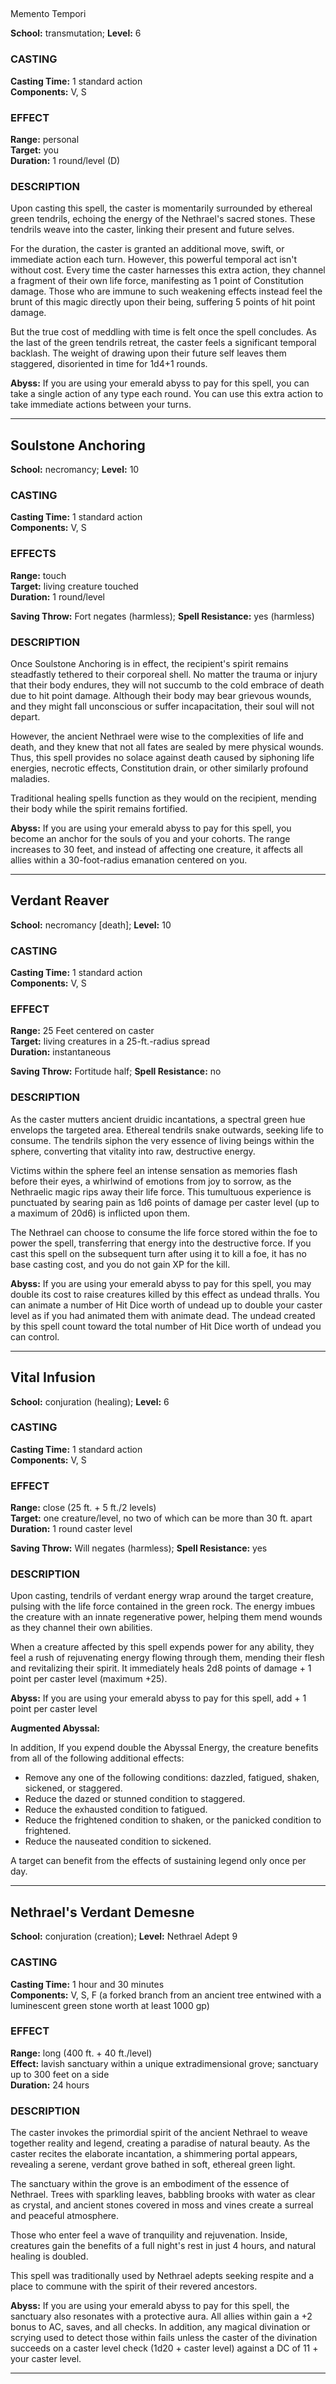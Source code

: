 

## 

Memento Tempori

**School:** transmutation; **Level:** 6

### CASTING
**Casting Time:** 1 standard action  
**Components:** V, S

### EFFECT
**Range:** personal  
**Target:** you  
**Duration:** 1 round/level (D)

### DESCRIPTION
Upon casting this spell, the caster is momentarily surrounded by ethereal green tendrils, echoing the energy of the Nethrael's sacred stones. These tendrils weave into the caster, linking their present and future selves.

For the duration, the caster is granted an additional move, swift, or immediate action each turn. However, this powerful temporal act isn't without cost. Every time the caster harnesses this extra action, they channel a fragment of their own life force, manifesting as 1 point of Constitution damage. Those who are immune to such weakening effects instead feel the brunt of this magic directly upon their being, suffering 5 points of hit point damage.

But the true cost of meddling with time is felt once the spell concludes. As the last of the green tendrils retreat, the caster feels a significant temporal backlash. The weight of drawing upon their future self leaves them staggered, disoriented in time for 1d4+1 rounds.

**Abyss:** If you are using your emerald abyss to pay for this spell, you can take a single action of any type each round. You can use this extra action to take immediate actions between your turns. 

---

## Soulstone Anchoring

**School:** necromancy; **Level:** 10

### CASTING
**Casting Time:** 1 standard action  
**Components:** V, S

### EFFECTS
**Range:** touch  
**Target:** living creature touched  
**Duration:** 1 round/level

**Saving Throw:** Fort negates (harmless); **Spell Resistance:** yes (harmless)

### DESCRIPTION
Once Soulstone Anchoring is in effect, the recipient's spirit remains steadfastly tethered to their corporeal shell. No matter the trauma or injury that their body endures, they will not succumb to the cold embrace of death due to hit point damage. Although their body may bear grievous wounds, and they might fall unconscious or suffer incapacitation, their soul will not depart.

However, the ancient Nethrael were wise to the complexities of life and death, and they knew that not all fates are sealed by mere physical wounds. Thus, this spell provides no solace against death caused by siphoning life energies, necrotic effects, Constitution drain, or other similarly profound maladies.

Traditional healing spells function as they would on the recipient, mending their body while the spirit remains fortified.

**Abyss:** If you are using your emerald abyss to pay for this spell, you become an anchor for the souls of you and your cohorts. The range increases to 30 feet, and instead of affecting one creature, it affects all allies within a 30-foot-radius emanation centered on you.

---

## Verdant Reaver

**School:** necromancy [death]; **Level:** 10

### CASTING
**Casting Time:** 1 standard action  
**Components:** V, S

### EFFECT
**Range:** 25 Feet centered on caster  
**Target:** living creatures in a 25-ft.-radius spread  
**Duration:** instantaneous

**Saving Throw:** Fortitude half; **Spell Resistance:** no

### DESCRIPTION
As the caster mutters ancient druidic incantations, a spectral green hue envelops the targeted area. Ethereal tendrils snake outwards, seeking life to consume. The tendrils siphon the very essence of living beings within the sphere, converting that vitality into raw, destructive energy.

Victims within the sphere feel an intense sensation as memories flash before their eyes, a whirlwind of emotions from joy to sorrow, as the Nethraelic magic rips away their life force. This tumultuous experience is punctuated by searing pain as 1d6 points of damage per caster level (up to a maximum of 20d6) is inflicted upon them.

The Nethrael can choose to consume the life force stored within the foe to power the spell, transferring that energy into the destructive force. If you cast this spell on the subsequent turn after using it to kill a foe, it has no base casting cost, and you do not gain XP for the kill. 

**Abyss:** If you are using your emerald abyss to pay for this spell, you may double its cost to raise creatures killed by this effect as undead thralls. You can animate a number of Hit Dice worth of undead up to double your caster level as if you had animated them with animate dead. The undead created by this spell count toward the total number of Hit Dice worth of undead you can control.

---

## Vital Infusion

**School:** conjuration (healing); **Level:** 6

### CASTING
**Casting Time:** 1 standard action  
**Components:** V, S

### EFFECT
**Range:** close (25 ft. + 5 ft./2 levels)  
**Target:** one creature/level, no two of which can be more than 30 ft. apart  
**Duration:** 1 round caster level

**Saving Throw:** Will negates (harmless); **Spell Resistance:** yes

### DESCRIPTION
Upon casting, tendrils of verdant energy wrap around the target creature, pulsing with the life force contained in the green rock. The energy imbues the creature with an innate regenerative power, helping them mend wounds as they channel their own abilities.

When a creature affected by this spell expends power for any ability, they feel a rush of rejuvenating energy flowing through them, mending their flesh and revitalizing their spirit. It immediately heals 2d8 points of damage + 1 point per caster level (maximum +25).

**Abyss:** If you are using your emerald abyss to pay for this spell, add + 1 point per caster level

**Augmented Abyssal:**

In addition, If you expend double the Abyssal Energy, the creature benefits from all of the following additional effects:

- Remove any one of the following conditions: dazzled, fatigued, shaken, sickened, or staggered.
- Reduce the dazed or stunned condition to staggered.
- Reduce the exhausted condition to fatigued.
- Reduce the frightened condition to shaken, or the panicked condition to frightened.
- Reduce the nauseated condition to sickened.

A target can benefit from the effects of sustaining legend only once per day.

---

## Nethrael's Verdant Demesne

**School:** conjuration (creation); **Level:** Nethrael Adept 9

### CASTING
**Casting Time:** 1 hour and 30 minutes  
**Components:** V, S, F (a forked branch from an ancient tree entwined with a luminescent green stone worth at least 1000 gp)

### EFFECT
**Range:** long (400 ft. + 40 ft./level)  
**Effect:** lavish sanctuary within a unique extradimensional grove; sanctuary up to 300 feet on a side  
**Duration:** 24 hours

### DESCRIPTION
The caster invokes the primordial spirit of the ancient Nethrael to weave together reality and legend, creating a paradise of natural beauty. As the caster recites the elaborate incantation, a shimmering portal appears, revealing a serene, verdant grove bathed in soft, ethereal green light.

The sanctuary within the grove is an embodiment of the essence of Nethrael. Trees with sparkling leaves, babbling brooks with water as clear as crystal, and ancient stones covered in moss and vines create a surreal and peaceful atmosphere.

Those who enter feel a wave of tranquility and rejuvenation. Inside, creatures gain the benefits of a full night's rest in just 4 hours, and natural healing is doubled.

This spell was traditionally used by Nethrael adepts seeking respite and a place to commune with the spirit of their revered ancestors.

**Abyss:** If you are using your emerald abyss to pay for this spell, the sanctuary also resonates with a protective aura. All allies within gain a +2 bonus to AC, saves, and all checks. In addition, any magical divination or scrying used to detect those within fails unless the caster of the divination succeeds on a caster level check (1d20 + caster level) against a DC of 11 + your caster level.

---
